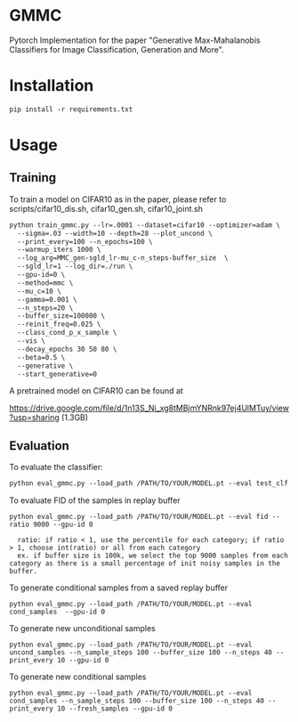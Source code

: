 # GMMC

Pytorch Implementation for the paper "Generative Max-Mahalanobis Classifiers for Image Classification, Generation and More".


# Installation

```markdown
pip install -r requirements.txt
```

# Usage

## Training

To train a model on CIFAR10 as in the paper, please refer to scripts/cifar10_dis.sh, cifar10_gen.sh, cifar10_joint.sh

```markdown
python train_gmmc.py --lr=.0001 --dataset=cifar10 --optimizer=adam \
  --sigma=.03 --width=10 --depth=28 --plot_uncond \
  --print_every=100 --n_epochs=100 \
  --warmup_iters 1000 \
  --log_arg=MMC_gen-sgld_lr-mu_c-n_steps-buffer_size  \
  --sgld_lr=1 --log_dir=./run \
  --gpu-id=0 \
  --method=mmc \
  --mu_c=10 \
  --gamma=0.001 \
  --n_steps=20 \
  --buffer_size=100000 \
  --reinit_freq=0.025 \
  --class_cond_p_x_sample \
  --vis \
  --decay_epochs 30 50 80 \
  --beta=0.5 \
  --generative \
  --start_generative=0
```

A pretrained model on CIFAR10 can be found at

https://drive.google.com/file/d/1n13S_Ni_xg8tMBjmYNRnk97ej4UlMTuy/view?usp=sharing (1.3GB)

## Evaluation

To evaluate the classifier:
```markdown
python eval_gmmc.py --load_path /PATH/TO/YOUR/MODEL.pt --eval test_clf --dataset cifar_test --gpu-id 0
```

To evaluate FID of the samples in replay buffer
```shell script
python eval_gmmc.py --load_path /PATH/TO/YOUR/MODEL.pt --eval fid --ratio 9000 --gpu-id 0

  ratio: if ratio < 1, use the percentile for each category; if ratio > 1, choose int(ratio) or all from each category
  ex. if buffer size is 100k, we select the top 9000 samples from each category as there is a small percentage of init noisy samples in the buffer.
```

To generate conditional samples from a saved replay buffer

```shell script
python eval_gmmc.py --load_path /PATH/TO/YOUR/MODEL.pt --eval cond_samples  --gpu-id 0
```

To generate new unconditional samples
```shell script
python eval_gmmc.py --load_path /PATH/TO/YOUR/MODEL.pt --eval uncond_samples --n_sample_steps 100 --buffer_size 100 --n_steps 40 --print_every 10 --gpu-id 0
```

To generate new conditional samples

```shell script
python eval_gmmc.py --load_path /PATH/TO/YOUR/MODEL.pt --eval cond_samples --n_sample_steps 100 --buffer_size 100 --n_steps 40 --print_every 10 --fresh_samples --gpu-id 0
```

